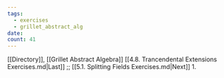 ```yaml
---
tags:
  - exercises
  - grillet_abstract_alg
date:
count: 41
---
```

[[Directory]], [[Grillet Abstract Algebra]]
[[4.8. Trancendental Extensions Exercises.md|Last]] ;; [[5.1. Splitting Fields Exercises.md|Next]]
1. 